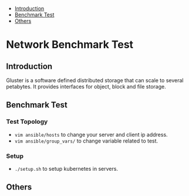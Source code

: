 * [Introduction](#1)
* [Benchmark Test](#2)
* [Others](#3)

# Network Benchmark Test 
## <a name="1">Introduction</a>
Gluster is a software defined distributed storage that can scale to several petabytes. It provides interfaces for object, block and file storage.

## <a name="2">Benchmark Test</a>
### Test Topology
- `vim ansible/hosts` to change your server and client ip address.
- `vim ansible/group_vars/` to change variable related to test.

### Setup
- `./setup.sh` to setup kubernetes in servers.

## <a name="3">Others</a>


